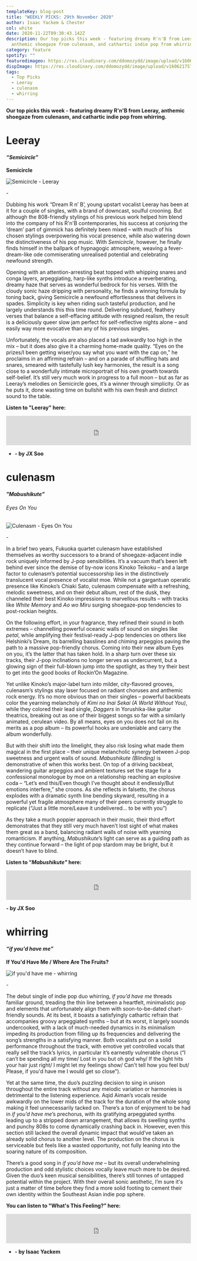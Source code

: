 ```yaml
---
templateKey: blog-post
title: "WEEKLY PICKS: 29th November 2020"
author: Isaac Yackem & Chester
col: white
date: 2020-11-22T09:30:43.142Z
description: Our top picks this week - featuring dreamy R'n'B from Leeray,
  anthemic shoegaze from culenasm, and cathartic indie pop from whirring!
category: feature
spotify: ""
featuredimageo: https://res.cloudinary.com/ddomozydd/image/upload/v1606217580/banner_gls5po.jpg
dispImage: https://res.cloudinary.com/ddomozydd/image/upload/v1606217579/cardz_wxxue5.jpg
tags:
  - Top Picks
  - Leeray
  - culenasm
  - whirring
---
```

**Our top picks this week - featuring dreamy R'n'B from Leeray, anthemic shoegaze from culenasm, and cathartic indie pop from whirring.** 

# Leeray

#### ***“Semicircle”***

**Semicircle**

![Semicircle - Leeray](https://res.cloudinary.com/ddomozydd/image/upload/v1606217663/Leeray800_nbmswl.jpg "Semicircle - Leeray")

\-

Dubbing his work “Dream R n’ B’, young upstart vocalist Leeray has been at it for a couple of singles, with a brand of downcast, soulful crooning. But although the 808-friendly stylings of his previous work helped him blend into the company of his R'n'B contemporaries, his success at conjuring the ‘dream’ part of gimmick has definitely been mixed – with much of his chosen stylings overpowering his vocal presence, while also watering down the distinctiveness of his pop music. With *Semicircle*, however, he finally finds himself in the ballpark of hypnagogic atmosphere, weaving a fever-dream-like ode commiserating unrealised potential and celebrating newfound strength.[](https://www.instagram.com/weareuglyboys/)

Opening with an attention-arresting beat topped with whipping snares and conga layers, arpeggiating, harp-like synths introduce a reverberating, dreamy haze that serves as wonderful bedrock for his verses. With the cloudy sonic haze dripping with personality, he finds a winning formula by toning back, giving Semicircle a newfound effortlessness that delivers in spades. Simplicity is key when riding such tasteful production, and he largely understands this this time round. Delivering subdued, feathery verses that balance a self-effacing attitude with resigned realism, the result is a deliciously queer slow jam perfect for self-reflective nights alone – and easily way more evocative than any of his previous singles.  

Unfortunately, the vocals are also placed a tad awkwardly too high in the mix – but it does also give it a charming home-made quality. “Eyes on the prizes/I been getting wiser/you say what you want with the cap on,” he proclaims in an affirming refrain – and on a parade of shuffling hats and snares, smeared with tastefully lush key harmonies, the result is a song close to a wonderfully intimate microportrait of his own growth towards self-belief. It’s still very much work in progress to a full moon – but as far as Leeray’s melodies on Semicircle goes, it’s a winner through simplicity. Or as he puts it, done wasting time on bullshit with his own fresh and distinct sound to the table.

**Listen to "Leeray" here:**

<iframe src="https://open.spotify.com/embed/track/1rczAooJEgjtLYfLoMnbeZ" width="100%" height="80" frameborder="0" allowtransparency="true" allow="encrypted-media"></iframe>

* **\- by JX Soo**

# culenasm

#### *"Mabushikute"*

###### Eyes On You 

![Culenasm - Eyes On You](https://res.cloudinary.com/ddomozydd/image/upload/v1606217663/culenasm800_htsufo.jpg "Culenasm - Eyes On You")

\-

In a brief two years, Fukuoka quartet culenasm have established themselves as worthy successors to a brand of shoegaze-adjacent indie rock uniquely informed by J-pop sensibilities. It’s a vacuum that’s been left behind ever since the demise of by-now icons Kinoko Teikoku – and a large factor to culenasm’s potential successorship lies in the distinctively translucent vocal presence of vocalist moe. While not a gargantuan operatic presence like Kinoko’s Chiaki Sato, culenasm compensate with a refreshing, melodic sweetness, and on their debut album, rest of the dusk, they channeled their best Kinoko impressions to marvellous results – with tracks like *White Memory* and *Ao wo Miru* surging shoegaze-pop tendencies to post-rockian heights.  

On the following effort, in your fragrance, they refined their sound in both extremes – channelling powerful oceanic walls of sound on singles like *petal*, while amplifying their festival-ready J-pop tendencies on others like Helshinki’s Dream, its barrelling basslines and chiming arpeggios paving the path to a massive pop-friendly chorus. Coming into their new album Eyes on you, it’s the latter that has taken hold. In a sharp turn over these six tracks, their J-pop inclinations no longer serves as undercurrent, but a glowing sign of their full-blown jump into the spotlight, as they try their best to get into the good books of Rockin’On Magazine. 

Yet unlike Kinoko’s major-label turn into milder, city-flavored grooves, culenasm’s stylings stay laser focused on radiant choruses and anthemic rock energy. It’s no more obvious than on their singles – powerful backbeats color the yearning melancholy of *Kimi no Inai Sekai (A World Without You)*, while they colored their lead single, *Daggers* in Yorushika-like guitar theatrics, breaking out as one of their biggest songs so far with a similarly animated, cerulean video. By all means, eyes on you does not fail on its merits as a pop album – its powerful hooks are undeniable and carry the album wonderfully. 

But with their shift into the limelight, they also risk losing what made them magical in the first place – their unique melancholic synergy between J-pop sweetness and urgent walls of sound. *Mabushikute (Blinding)* is demonstrative of when this works best. On top of a driving backbeat, wandering guitar arpeggios and ambient textures set the stage for a confessional monologue by moe on a relationship reaching an explosive coda – “Let’s end this/Even though I’ve thought about it endlessly/But emotions interfere,” she croons. As she reflects in falsetto, the chorus explodes with a dramatic synth line bending skyward, resulting in a powerful yet fragile atmosphere many of their peers currently struggle to replicate (“Just a little more/Leave it undelivered… to be with you”)

As they take a much poppier approach in their music, their third effort demonstrates that they still very much haven’t lost sight of what makes them great as a band, balancing radiant walls of noise with yearning romanticism. If anything, *Mabushikute*’s light can serve as a guiding path as they continue forward – the light of pop stardom may be bright, but it doesn’t have to blind.

**Listen to “*Mabushikute"* here:**

<iframe src="https://open.spotify.com/embed/track/50mNiIvaBdeUNodw6ayTTD" width="100%" height="80" frameborder="0" allowtransparency="true" allow="encrypted-media"></iframe>

**\- by JX Soo**

# whirring

#### ***“if you'd have me”***

**If You'd Have Me / Where Are The Fruits?**

![if you'd have me - whirring](https://res.cloudinary.com/ddomozydd/image/upload/v1606217663/whirring800_reeykj.jpg "if you'd have me - whirring")

\-

The debut single of indie pop duo whirring, *if you’d have me* threads familiar ground, treading the thin line between a heartfelt, minimalistic pop and elements that unfortunately align them with soon-to-be-dated chart-friendly sounds. At its best, it boasts a satisfyingly cathartic refrain that accompanies groovy arpeggiated synths – but at its worst, it largely sounds undercooked, with a lack of much-needed dynamics in its minimalism impeding its production from filling up its frequencies and delivering the song’s strengths in a satisfying manner. Both vocalists put on a solid performance throughout the track, with emotive yet controlled vocals that really sell the track’s lyrics, in particular it’s earnestly vulnerable chorus (“I can’t be spending all my time/ Lost in you but oh god why/ If the light hits your hair just right/ I might let my feelings show/ Can't tell how you feel but/ Plеase, if you'd have me I would gеt so close”). 

Yet at the same time, the duo’s puzzling decision to sing in unison throughout the entire track without any melodic variation or harmonies is detrimental to the listening experience. Aqid Aiman’s vocals reside awkwardly on the lower mids of the track for the duration of the whole song making it feel unnecessarily tacked on. There’s a ton of enjoyment to be had in *if you’d have me*’s prechorus, with its gratifying arpeggiated synths leading up to a stripped down arrangement, that allows its swelling synths and punchy 808s to come dynamically crashing back in. However, even this section still lacked the overall dynamic impact that would’ve taken an already solid chorus to another level. The production on the chorus is serviceable but feels like a wasted opportunity, not fully leaning into the soaring nature of its composition.

There’s a good song in *if you’d have me* – but its overall underwhelming production and odd stylistic choices vocally leave much more to be desired. Given the duo’s keen musical sensibilities, there’s still tonnes of untapped potential within the project. With their overall sonic aesthetic, I’m sure it's just a matter of time before they find a more solid footing to cement their own identity within the Southeast Asian indie pop sphere.

**You can listen to "What's This Feeling?” here:**

<iframe src="https://open.spotify.com/embed/track/0YRm5Kbyhg0u9O38pBhC8X" width="100%" height="80" frameborder="0" allowtransparency="true" allow="encrypted-media"></iframe>

* **\- by Isaac Yackem**